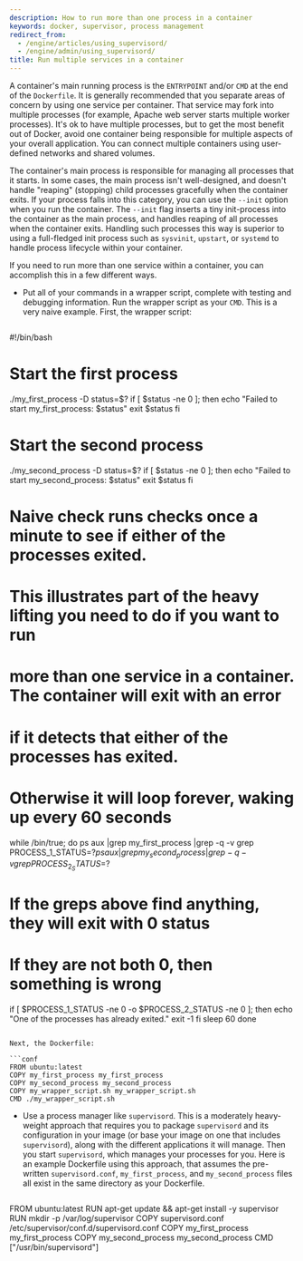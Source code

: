 ```yaml
---
description: How to run more than one process in a container
keywords: docker, supervisor, process management
redirect_from:
  - /engine/articles/using_supervisord/
  - /engine/admin/using_supervisord/
title: Run multiple services in a container
---
```

A container's main running process is the `ENTRYPOINT` and/or `CMD` at the end of the `Dockerfile`. It is generally recommended that you separate areas of concern by using one service per container. That service may fork into multiple processes (for example, Apache web server starts multiple worker processes). It's ok to have multiple processes, but to get the most benefit out of Docker, avoid one container being responsible for multiple aspects of your overall application. You can connect multiple containers using user-defined networks and shared volumes.

The container's main process is responsible for managing all processes that it starts. In some cases, the main process isn't well-designed, and doesn't handle "reaping" (stopping) child processes gracefully when the container exits. If your process falls into this category, you can use the `--init` option when you run the container. The `--init` flag inserts a tiny init-process into the container as the main process, and handles reaping of all processes when the container exits. Handling such processes this way is superior to using a full-fledged init process such as `sysvinit`, `upstart`, or `systemd` to handle process lifecycle within your container.

If you need to run more than one service within a container, you can accomplish this in a few different ways.

- Put all of your commands in a wrapper script, complete with testing and debugging information. Run the wrapper script as your `CMD`. This is a very naive example. First, the wrapper script:
    
    ```bash
#!/bin/bash

# Start the first process
./my_first_process -D
status=$?
if [ $status -ne 0 ]; then
echo "Failed to start my_first_process: $status"
exit $status
fi

# Start the second process
./my_second_process -D
status=$?
if [ $status -ne 0 ]; then
echo "Failed to start my_second_process: $status"
exit $status
fi

# Naive check runs checks once a minute to see if either of the processes exited.
# This illustrates part of the heavy lifting you need to do if you want to run
# more than one service in a container. The container will exit with an error
# if it detects that either of the processes has exited.
# Otherwise it will loop forever, waking up every 60 seconds

while /bin/true; do
ps aux |grep my_first_process |grep -q -v grep
PROCESS_1_STATUS=$?
ps aux |grep my_second_process |grep -q -v grep
PROCESS_2_STATUS=$?
# If the greps above find anything, they will exit with 0 status
# If they are not both 0, then something is wrong
if [ $PROCESS_1_STATUS -ne 0 -o $PROCESS_2_STATUS -ne 0 ]; then
  echo "One of the processes has already exited."
  exit -1
fi
sleep 60
done
```

Next, the Dockerfile:

```conf
FROM ubuntu:latest
COPY my_first_process my_first_process
COPY my_second_process my_second_process
COPY my_wrapper_script.sh my_wrapper_script.sh
CMD ./my_wrapper_script.sh
```

- Use a process manager like `supervisord`. This is a moderately heavy-weight approach that requires you to package `supervisord` and its configuration in your image (or base your image on one that includes `supervisord`), along with the different applications it will manage. Then you start `supervisord`, which manages your processes for you. Here is an example Dockerfile using this approach, that assumes the pre-written `supervisord.conf`, `my_first_process`, and `my_second_process` files all exist in the same directory as your Dockerfile.
    
    ```conf
FROM ubuntu:latest
RUN apt-get update && apt-get install -y supervisor
RUN mkdir -p /var/log/supervisor
COPY supervisord.conf /etc/supervisor/conf.d/supervisord.conf
COPY my_first_process my_first_process
COPY my_second_process my_second_process
CMD ["/usr/bin/supervisord"]
```
